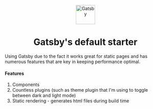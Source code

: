 <p align="center">
  <a href="https://www.gatsbyjs.org">
    <img alt="Gatsby" src="https://www.gatsbyjs.org/monogram.svg" width="60" />
  </a>
</p>
<h1 align="center">
  Gatsby's default starter
</h1>

Using Gatsby due to the fact it works great for static pages and has numerous features that are key in keeping performance optimal.

<h4>Features</h4>
<ol>
  <li>Components</li>
  <li>Countless plugins (such as theme plugin that I'm using to toggle between dark and light mode)</li>
  <li>Static rendering - generates html files during build time </li>
</ol>